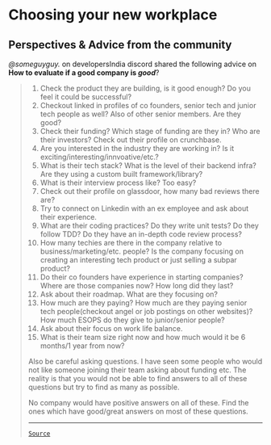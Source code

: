 # Choosing your new workplace

## Perspectives & Advice from the community

_@someguyguy._ on developersIndia discord shared the following advice on **How to evaluate if a good company is _good_**?

<blockquote>

1. Check the product they are building, is it good enough? Do you feel it could be successful?
2. Checkout linked in profiles of co founders, senior tech and junior tech people as well? Also of other senior members. Are they good?
3. Check their funding? Which stage of funding are they in? Who are their investors? Check out their profile on crunchbase.
4. Are you interested in the industry they are working in? Is it exciting/interesting/innvoative/etc.?
5. What is their tech stack? What is the level of their backend infra? Are they using a custom built framework/library?
6. What is their interview process like? Too easy? 
7. Check out their profile on glassdoor, how many bad reviews there are?
8. Try to connect on Linkedin with an ex employee and ask about their experience.
9. What are their coding practices? Do they write unit tests? Do they follow TDD? Do they have an in-depth code review process?
10. How many techies are there in the company relative to business/marketing/etc. people? Is the company focusing on creating an interesting tech product or just selling a subpar product?
11. Do their co founders have experience in starting companies? Where are those companies now? How long did they last?
12. Ask about their roadmap. What are they focusing on?
13. How much are they paying? How much are they paying senior tech people(checkout angel or job postings on other websites)? How much ESOPS do they give to junior/senior people?
14. Ask about their focus on work life balance.
15. What is their team size right now and how much would it be 6 months/1 year from now?

Also be careful asking questions. I have seen some people who would not like someone joining their team asking about funding etc. The reality is that you would not be able to find answers to all of these questions but try to find as many as possible.

No company would have positive answers on all of these. Find the ones which have good/great answers on most of these questions.

---

[`Source`](https://discord.com/channels/669880381649977354/670198758343966740/813748050001788978)

</blockquote>
